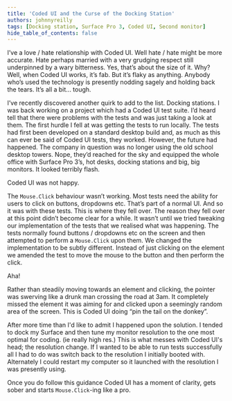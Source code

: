 ```yaml
---
title: 'Coded UI and the Curse of the Docking Station'
authors: johnnyreilly
tags: [Docking station, Surface Pro 3, Coded UI, Second monitor]
hide_table_of_contents: false
---
```


I’ve a love / hate relationship with Coded UI. Well hate / hate might be more accurate. Hate perhaps married with a very grudging respect still underpinned by a wary bitterness. Yes, that’s about the size of it. Why? Well, when Coded UI works, it’s fab. But it’s flaky as anything. Anybody who’s used the technology is presently nodding sagely and holding back the tears. It’s all a bit... tough.

I’ve recently discovered another quirk to add to the list. Docking stations. I was back working on a project which had a Coded UI test suite. I’d heard tell that there were problems with the tests and was just taking a look at them. The first hurdle I fell at was getting the tests to run locally. The tests had first been developed on a standard desktop build and, as much as this can ever be said of Coded UI tests, they worked. However, the future had happened. The company in question was no longer using the old school desktop towers. Nope, they’d reached for the sky and equipped the whole office with Surface Pro 3’s, hot desks, docking stations and big, big monitors. It looked terribly flash.

Coded UI was not happy.

The `Mouse.Click` behaviour wasn’t working. Most tests need the ability for users to click on buttons, dropdowns etc. That’s part of a normal UI. And so it was with these tests. This is where they fell over. The reason they fell over at this point didn’t become clear for a while. It wasn’t until we tried tweaking our implementation of the tests that we realised what was happening. The tests normally found buttons / dropdowns etc on the screen and then attempted to perform a `Mouse.Click` upon them. We changed the implementation to be subtly different. Instead of just clicking on the element we amended the test to move the mouse to the button and then perform the click.

Aha!

Rather than steadily moving towards an element and clicking, the pointer was swerving like a drunk man crossing the road at 3am. It completely missed the element it was aiming for and clicked upon a seemingly random area of the screen. This is Coded UI doing “pin the tail on the donkey”.

After more time than I'd like to admit I happened upon the solution. I tended to dock my Surface and then tune my monitor resolution to the one most optimal for coding. (ie really high res.) This is what messes with Coded UI's head; the resolution change. If I wanted to be able to run tests successfully all I had to do was switch back to the resolution I initially booted with. Alternately I could restart my computer so it launched with the resolution I was presently using.

Once you do follow this guidance Coded UI has a moment of clarity, gets sober and starts `Mouse.Click`\-ing like a pro.
